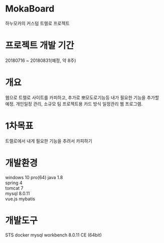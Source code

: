 # MokaBoard
하누모카의 커스텀 트렐로 프로젝트

# 프로젝트 개발 기간
20180716 ~ 20180831(예정, 약 8주)

# 개요
웹으로 트렐로 사이트를 카피하고, 추가로 뽀모도로기능등 내가 필요한 기능을 추가할 예정.
개인일정 관리, 소규모 팀 프로젝트용 카드 방식 일정관리 웹 프로그램.

# 1차목표 
트렐로에서 내게 필요한 기능을 추려서 카피하기

# 개발환경
windows 10 pro(64)
java 1.8  
spring 4  
tomcat 7  
mysql 8.0.11  
vue.js
mybatis  


# 개발도구
STS
docker
mysql workbench 8.0.11 CE (64bit)
